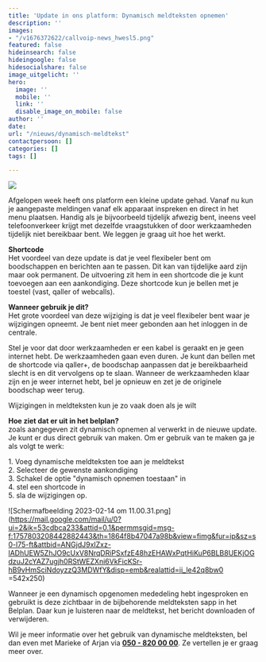 ```yaml
---
title: 'Update in ons platform: Dynamisch meldteksten opnemen'
description: ''
images:
- "/v1676372622/callvoip-news_hwesl5.png"
featured: false
hideinsearch: false
hideingoogle: false
hidesocialshare: false
image_uitgelicht: ''
hero:
  image: ''
  mobile: ''
  link: ''
  disable_image_on_mobile: false
author: ''
date: 
url: "/nieuws/dynamisch-meldtekst"
contactpersoon: []
categories: []
tags: []

---
```

![](https://res.cloudinary.com/callvoip/image/upload/v1676372622/callvoip-news_hwesl5.png)

Afgelopen week heeft ons platform een kleine update gehad. Vanaf nu kun je aangepaste meldingen vanaf elk apparaat inspreken en direct in het menu plaatsen. Handig als je bijvoorbeeld tijdelijk afwezig bent, ineens veel telefoonverkeer krijgt met dezelfde vraagstukken of door werkzaamheden tijdelijk niet bereikbaar bent. We leggen je graag uit hoe het werkt.

<b>Shortcode</b><br>
Het voordeel van deze update is dat je veel flexibeler bent om boodschappen en berichten aan te passen. Dit kan van tijdelijke aard zijn maar ook permanent. De uitvoering zit hem in een shortcode die je kunt toevoegen aan een aankondiging. Deze shortcode kun je bellen met je toestel (vast, qaller of webcalls).

<b>Wanneer gebruik je dit?  
</b>Het grote voordeel van deze wijziging is dat je veel flexibeler bent waar je wijzigingen opneemt. Je bent niet meer gebonden aan het inloggen in de centrale.

Stel je voor dat door werkzaamheden er een kabel is geraakt en je geen internet hebt. De werkzaamheden gaan even duren. Je kunt dan bellen met de shortcode via qaller+, de boodschap aanpassen dat je bereikbaarheid slecht is en dit vervolgens op te slaan. Wanneer de werkzaamheden klaar zijn en je weer internet hebt, bel je opnieuw en zet je de originele boodschap weer terug.

Wijzigingen in meldteksten kun je zo vaak doen als je wilt

<b>Hoe ziet dat er uit in het belplan?  
</b>zoals aangegeven zit dynamisch opnemen al verwerkt in de nieuwe update. Je kunt er dus direct gebruik van maken. Om er gebruik van te maken ga je als volgt te werk:

1\. Voeg dynamische meldteksten toe aan je meldtekst  
2\. Selecteer de gewenste aankondiging  
3\. Schakel de optie "dynamisch opnemen toestaan" in  
4\. stel een shortcode in  
5\. sla de wijzigingen op.

![Scherm­afbeelding 2023-02-14 om 11.00.31.png](https://mail.google.com/mail/u/0?ui=2&ik=53cdbca233&attid=0.1&permmsgid=msg-f:1757803208442882443&th=1864f8b47047a98b&view=fimg&fur=ip&sz=s0-l75-ft&attbid=ANGjdJ9xIZxz-lADhUEW5ZhJO9cUxV8NrqDRiPSxfzE48hzEHAWxPqtHiKuP6BLB8UEKjOGdzuJ2cYAZ7ugjh0RStWEZXni6VkFicKSr-hB9vHmSciNdoyzzQ3MDWfY&disp=emb&realattid=ii_le42q8bw0 =542x250)

Wanneer je een dynamisch opgenomen mededeling hebt ingesproken en gebruikt is deze zichtbaar in de bijbehorende meldteksten sapp in het Belplan. Daar kun je luisteren naar de meldtekst, het bericht downloaden of verwijderen.

Wil je meer informatie over het gebruik van dynamische meldteksten, bel dan even met Marieke of Arjan via [**050 - 820 00 00**](tel:+31508200000). Ze vertellen je er graag meer over.
